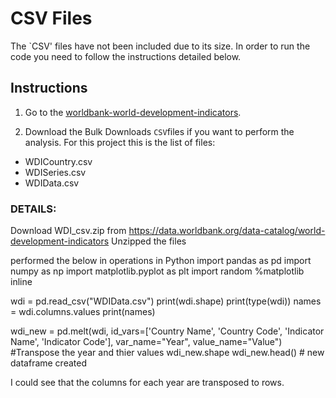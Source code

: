 # CSV Files

The `CSV' files have not been included due to its size. In order to run the code you need to follow the instructions detailed below.

## Instructions

1. Go to the [worldbank-world-development-indicators](https://datacatalog.worldbank.org/dataset/world-development-indicators).

2. Download the Bulk Downloads `CSV`files if you want to perform the analysis. 
For this project this is the list of files:

- WDICountry.csv
- WDISeries.csv
- WDIData.csv

### DETAILS: 

Download WDI_csv.zip from https://data.worldbank.org/data-catalog/world-development-indicators
Unzipped the files

performed the below in operations in Python
import pandas as pd
import numpy as np
import matplotlib.pyplot as plt
import random
%matplotlib inline

wdi = pd.read_csv("WDIData.csv")
print(wdi.shape)
print(type(wdi))
names = wdi.columns.values
print(names)

wdi_new = pd.melt(wdi, id_vars=['Country Name', 'Country Code', 'Indicator Name', 'Indicator Code'], var_name="Year", value_name="Value") #Transpose the year and thier values
wdi_new.shape
wdi_new.head() # new dataframe created

I could see that the columns for each year are transposed to rows.

